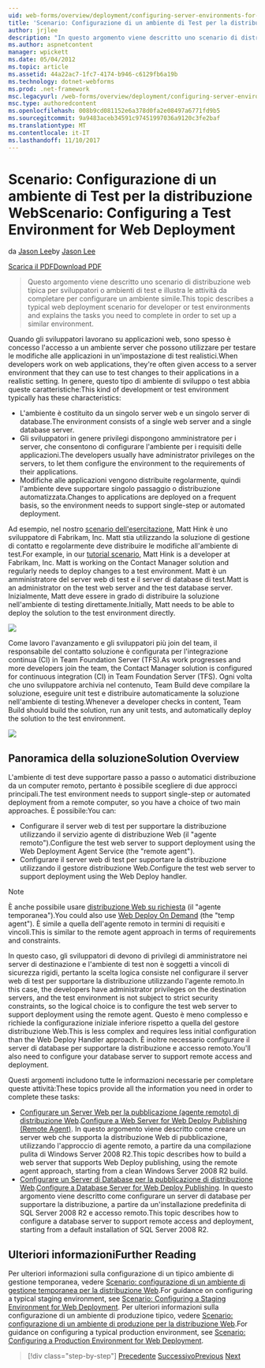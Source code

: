 ```yaml
---
uid: web-forms/overview/deployment/configuring-server-environments-for-web-deployment/scenario-configuring-a-test-environment-for-web-deployment
title: 'Scenario: Configurazione di un ambiente di Test per la distribuzione Web | Documenti Microsoft'
author: jrjlee
description: "In questo argomento viene descritto uno scenario di distribuzione web tipica per sviluppatori o ambienti di test e illustra le attività da completare per impostare un si..."
ms.author: aspnetcontent
manager: wpickett
ms.date: 05/04/2012
ms.topic: article
ms.assetid: 44a22ac7-1fc7-4174-b946-c6129fb6a19b
ms.technology: dotnet-webforms
ms.prod: .net-framework
msc.legacyurl: /web-forms/overview/deployment/configuring-server-environments-for-web-deployment/scenario-configuring-a-test-environment-for-web-deployment
msc.type: authoredcontent
ms.openlocfilehash: 008b9cd081152e6a378d0fa2e08497a6771fd9b5
ms.sourcegitcommit: 9a9483aceb34591c97451997036a9120c3fe2baf
ms.translationtype: MT
ms.contentlocale: it-IT
ms.lasthandoff: 11/10/2017
---
```

<a name="scenario-configuring-a-test-environment-for-web-deployment"></a><span data-ttu-id="370f2-103">Scenario: Configurazione di un ambiente di Test per la distribuzione Web</span><span class="sxs-lookup"><span data-stu-id="370f2-103">Scenario: Configuring a Test Environment for Web Deployment</span></span>
====================
<span data-ttu-id="370f2-104">da [Jason Lee](https://github.com/jrjlee)</span><span class="sxs-lookup"><span data-stu-id="370f2-104">by [Jason Lee](https://github.com/jrjlee)</span></span>

[<span data-ttu-id="370f2-105">Scarica il PDF</span><span class="sxs-lookup"><span data-stu-id="370f2-105">Download PDF</span></span>](https://msdnshared.blob.core.windows.net/media/MSDNBlogsFS/prod.evol.blogs.msdn.com/CommunityServer.Blogs.Components.WeblogFiles/00/00/00/63/56/8130.DeployingWebAppsInEnterpriseScenarios.pdf)

> <span data-ttu-id="370f2-106">Questo argomento viene descritto uno scenario di distribuzione web tipica per sviluppatori o ambienti di test e illustra le attività da completare per configurare un ambiente simile.</span><span class="sxs-lookup"><span data-stu-id="370f2-106">This topic describes a typical web deployment scenario for developer or test environments and explains the tasks you need to complete in order to set up a similar environment.</span></span>


<span data-ttu-id="370f2-107">Quando gli sviluppatori lavorano su applicazioni web, sono spesso è concesso l'accesso a un ambiente server che possono utilizzare per testare le modifiche alle applicazioni in un'impostazione di test realistici.</span><span class="sxs-lookup"><span data-stu-id="370f2-107">When developers work on web applications, they're often given access to a server environment that they can use to test changes to their applications in a realistic setting.</span></span> <span data-ttu-id="370f2-108">In genere, questo tipo di ambiente di sviluppo o test abbia queste caratteristiche:</span><span class="sxs-lookup"><span data-stu-id="370f2-108">This kind of development or test environment typically has these characteristics:</span></span>

- <span data-ttu-id="370f2-109">L'ambiente è costituito da un singolo server web e un singolo server di database.</span><span class="sxs-lookup"><span data-stu-id="370f2-109">The environment consists of a single web server and a single database server.</span></span>
- <span data-ttu-id="370f2-110">Gli sviluppatori in genere privilegi dispongono amministratore per i server, che consentono di configurare l'ambiente per i requisiti delle applicazioni.</span><span class="sxs-lookup"><span data-stu-id="370f2-110">The developers usually have administrator privileges on the servers, to let them configure the environment to the requirements of their applications.</span></span>
- <span data-ttu-id="370f2-111">Modifiche alle applicazioni vengono distribuite regolarmente, quindi l'ambiente deve supportare singolo passaggio o distribuzione automatizzata.</span><span class="sxs-lookup"><span data-stu-id="370f2-111">Changes to applications are deployed on a frequent basis, so the environment needs to support single-step or automated deployment.</span></span>

<span data-ttu-id="370f2-112">Ad esempio, nel nostro [scenario dell'esercitazione](../deploying-web-applications-in-enterprise-scenarios/enterprise-web-deployment-scenario-overview.md), Matt Hink è uno sviluppatore di Fabrikam, Inc. Matt stia utilizzando la soluzione di gestione di contatto e regolarmente deve distribuire le modifiche all'ambiente di test.</span><span class="sxs-lookup"><span data-stu-id="370f2-112">For example, in our [tutorial scenario](../deploying-web-applications-in-enterprise-scenarios/enterprise-web-deployment-scenario-overview.md), Matt Hink is a developer at Fabrikam, Inc. Matt is working on the Contact Manager solution and regularly needs to deploy changes to a test environment.</span></span> <span data-ttu-id="370f2-113">Matt è un amministratore del server web di test e il server di database di test.</span><span class="sxs-lookup"><span data-stu-id="370f2-113">Matt is an administrator on the test web server and the test database server.</span></span> <span data-ttu-id="370f2-114">Inizialmente, Matt deve essere in grado di distribuire la soluzione nell'ambiente di testing direttamente.</span><span class="sxs-lookup"><span data-stu-id="370f2-114">Initially, Matt needs to be able to deploy the solution to the test environment directly.</span></span>

![](scenario-configuring-a-test-environment-for-web-deployment/_static/image1.png)

<span data-ttu-id="370f2-115">Come lavoro l'avanzamento e gli sviluppatori più join del team, il responsabile del contatto soluzione è configurata per l'integrazione continua (CI) in Team Foundation Server (TFS).</span><span class="sxs-lookup"><span data-stu-id="370f2-115">As work progresses and more developers join the team, the Contact Manager solution is configured for continuous integration (CI) in Team Foundation Server (TFS).</span></span> <span data-ttu-id="370f2-116">Ogni volta che uno sviluppatore archivia nel contenuto, Team Build deve compilare la soluzione, eseguire unit test e distribuire automaticamente la soluzione nell'ambiente di testing.</span><span class="sxs-lookup"><span data-stu-id="370f2-116">Whenever a developer checks in content, Team Build should build the solution, run any unit tests, and automatically deploy the solution to the test environment.</span></span>

![](scenario-configuring-a-test-environment-for-web-deployment/_static/image2.png)

## <a name="solution-overview"></a><span data-ttu-id="370f2-117">Panoramica della soluzione</span><span class="sxs-lookup"><span data-stu-id="370f2-117">Solution Overview</span></span>

<span data-ttu-id="370f2-118">L'ambiente di test deve supportare passo a passo o automatici distribuzione da un computer remoto, pertanto è possibile scegliere di due approcci principali.</span><span class="sxs-lookup"><span data-stu-id="370f2-118">The test environment needs to support single-step or automated deployment from a remote computer, so you have a choice of two main approaches.</span></span> <span data-ttu-id="370f2-119">È possibile:</span><span class="sxs-lookup"><span data-stu-id="370f2-119">You can:</span></span>

- <span data-ttu-id="370f2-120">Configurare il server web di test per supportare la distribuzione utilizzando il servizio agente di distribuzione Web (il "agente remoto").</span><span class="sxs-lookup"><span data-stu-id="370f2-120">Configure the test web server to support deployment using the Web Deployment Agent Service (the "remote agent").</span></span>
- <span data-ttu-id="370f2-121">Configurare il server web di test per supportare la distribuzione utilizzando il gestore distribuzione Web.</span><span class="sxs-lookup"><span data-stu-id="370f2-121">Configure the test web server to support deployment using the Web Deploy handler.</span></span>

> [!NOTE]
> <span data-ttu-id="370f2-122">È anche possibile usare [distribuzione Web su richiesta](https://technet.microsoft.com/en-us/library/ee517345(WS.10).aspx) (il "agente temporanea").</span><span class="sxs-lookup"><span data-stu-id="370f2-122">You could also use [Web Deploy On Demand](https://technet.microsoft.com/en-us/library/ee517345(WS.10).aspx) (the "temp agent").</span></span> <span data-ttu-id="370f2-123">È simile a quella dell'agente remoto in termini di requisiti e vincoli.</span><span class="sxs-lookup"><span data-stu-id="370f2-123">This is similar to the remote agent approach in terms of requirements and constraints.</span></span>


<span data-ttu-id="370f2-124">In questo caso, gli sviluppatori di devono di privilegi di amministratore nei server di destinazione e l'ambiente di test non è soggetti a vincoli di sicurezza rigidi, pertanto la scelta logica consiste nel configurare il server web di test per supportare la distribuzione utilizzando l'agente remoto.</span><span class="sxs-lookup"><span data-stu-id="370f2-124">In this case, the developers have administrator privileges on the destination servers, and the test environment is not subject to strict security constraints, so the logical choice is to configure the test web server to support deployment using the remote agent.</span></span> <span data-ttu-id="370f2-125">Questo è meno complesso e richiede la configurazione iniziale inferiore rispetto a quella del gestore distribuzione Web.</span><span class="sxs-lookup"><span data-stu-id="370f2-125">This is less complex and requires less initial configuration than the Web Deploy Handler approach.</span></span> <span data-ttu-id="370f2-126">È inoltre necessario configurare il server di database per supportare la distribuzione e accesso remoto.</span><span class="sxs-lookup"><span data-stu-id="370f2-126">You'll also need to configure your database server to support remote access and deployment.</span></span>

<span data-ttu-id="370f2-127">Questi argomenti includono tutte le informazioni necessarie per completare queste attività:</span><span class="sxs-lookup"><span data-stu-id="370f2-127">These topics provide all the information you need in order to complete these tasks:</span></span>

- <span data-ttu-id="370f2-128">[Configurare un Server Web per la pubblicazione (agente remoto) di distribuzione Web](configuring-a-web-server-for-web-deploy-publishing-remote-agent.md).</span><span class="sxs-lookup"><span data-stu-id="370f2-128">[Configure a Web Server for Web Deploy Publishing (Remote Agent)](configuring-a-web-server-for-web-deploy-publishing-remote-agent.md).</span></span> <span data-ttu-id="370f2-129">In questo argomento viene descritto come creare un server web che supporta la distribuzione Web di pubblicazione, utilizzando l'approccio di agente remoto, a partire da una compilazione pulita di Windows Server 2008 R2.</span><span class="sxs-lookup"><span data-stu-id="370f2-129">This topic describes how to build a web server that supports Web Deploy publishing, using the remote agent approach, starting from a clean Windows Server 2008 R2 build.</span></span>
- <span data-ttu-id="370f2-130">[Configurare un Server di Database per la pubblicazione di distribuzione Web](configuring-a-database-server-for-web-deploy-publishing.md).</span><span class="sxs-lookup"><span data-stu-id="370f2-130">[Configure a Database Server for Web Deploy Publishing](configuring-a-database-server-for-web-deploy-publishing.md).</span></span> <span data-ttu-id="370f2-131">In questo argomento viene descritto come configurare un server di database per supportare la distribuzione, a partire da un'installazione predefinita di SQL Server 2008 R2 e accesso remoto.</span><span class="sxs-lookup"><span data-stu-id="370f2-131">This topic describes how to configure a database server to support remote access and deployment, starting from a default installation of SQL Server 2008 R2.</span></span>

## <a name="further-reading"></a><span data-ttu-id="370f2-132">Ulteriori informazioni</span><span class="sxs-lookup"><span data-stu-id="370f2-132">Further Reading</span></span>

<span data-ttu-id="370f2-133">Per ulteriori informazioni sulla configurazione di un tipico ambiente di gestione temporanea, vedere [Scenario: configurazione di un ambiente di gestione temporanea per la distribuzione Web](scenario-configuring-a-staging-environment-for-web-deployment.md).</span><span class="sxs-lookup"><span data-stu-id="370f2-133">For guidance on configuring a typical staging environment, see [Scenario: Configuring a Staging Environment for Web Deployment](scenario-configuring-a-staging-environment-for-web-deployment.md).</span></span> <span data-ttu-id="370f2-134">Per ulteriori informazioni sulla configurazione di un ambiente di produzione tipico, vedere [Scenario: configurazione di un ambiente di produzione per la distribuzione Web](scenario-configuring-a-production-environment-for-web-deployment.md).</span><span class="sxs-lookup"><span data-stu-id="370f2-134">For guidance on configuring a typical production environment, see [Scenario: Configuring a Production Environment for Web Deployment](scenario-configuring-a-production-environment-for-web-deployment.md).</span></span>

>[!div class="step-by-step"]
<span data-ttu-id="370f2-135">[Precedente](choosing-the-right-approach-to-web-deployment.md)
[Successivo](scenario-configuring-a-staging-environment-for-web-deployment.md)</span><span class="sxs-lookup"><span data-stu-id="370f2-135">[Previous](choosing-the-right-approach-to-web-deployment.md)
[Next](scenario-configuring-a-staging-environment-for-web-deployment.md)</span></span>
